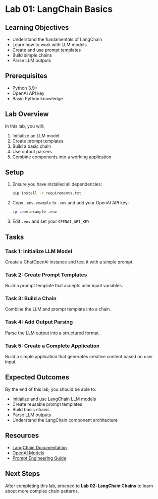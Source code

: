 # Lab 01: LangChain Basics

## Learning Objectives
- Understand the fundamentals of LangChain
- Learn how to work with LLM models
- Create and use prompt templates
- Build simple chains
- Parse LLM outputs

## Prerequisites
- Python 3.9+
- OpenAI API key
- Basic Python knowledge

## Lab Overview
In this lab, you will:
1. Initialize an LLM model
2. Create prompt templates
3. Build a basic chain
4. Use output parsers
5. Combine components into a working application

## Setup
1. Ensure you have installed all dependencies:
   ```bash
   pip install -r requirements.txt
   ```

2. Copy `.env.example` to `.env` and add your OpenAI API key:
   ```bash
   cp .env.example .env
   ```

3. Edit `.env` and set your `OPENAI_API_KEY`

## Tasks

### Task 1: Initialize LLM Model
Create a ChatOpenAI instance and test it with a simple prompt.

### Task 2: Create Prompt Templates
Build a prompt template that accepts user input variables.

### Task 3: Build a Chain
Combine the LLM and prompt template into a chain.

### Task 4: Add Output Parsing
Parse the LLM output into a structured format.

### Task 5: Create a Complete Application
Build a simple application that generates creative content based on user input.

## Expected Outcomes
By the end of this lab, you should be able to:
- Initialize and use LangChain LLM models
- Create reusable prompt templates
- Build basic chains
- Parse LLM outputs
- Understand the LangChain component architecture

## Resources
- [LangChain Documentation](https://python.langchain.com/)
- [OpenAI Models](https://platform.openai.com/docs/models)
- [Prompt Engineering Guide](https://www.promptingguide.ai/)

## Next Steps
After completing this lab, proceed to **Lab 02: LangChain Chains** to learn about more complex chain patterns.
